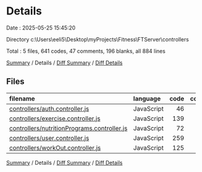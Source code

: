 # Details

Date : 2025-05-25 15:45:20

Directory c:\\Users\\eeli5\\Desktop\\myProjects\\Fitness\\FTServer\\controllers

Total : 5 files,  641 codes, 47 comments, 196 blanks, all 884 lines

[Summary](results.md) / Details / [Diff Summary](diff.md) / [Diff Details](diff-details.md)

## Files
| filename | language | code | comment | blank | total |
| :--- | :--- | ---: | ---: | ---: | ---: |
| [controllers/auth.controller.js](/controllers/auth.controller.js) | JavaScript | 46 | 2 | 15 | 63 |
| [controllers/exercise.controller.js](/controllers/exercise.controller.js) | JavaScript | 139 | 6 | 36 | 181 |
| [controllers/nutritionPrograms.controller.js](/controllers/nutritionPrograms.controller.js) | JavaScript | 72 | 5 | 15 | 92 |
| [controllers/user.controller.js](/controllers/user.controller.js) | JavaScript | 259 | 23 | 90 | 372 |
| [controllers/workOut.controller.js](/controllers/workOut.controller.js) | JavaScript | 125 | 11 | 40 | 176 |

[Summary](results.md) / Details / [Diff Summary](diff.md) / [Diff Details](diff-details.md)